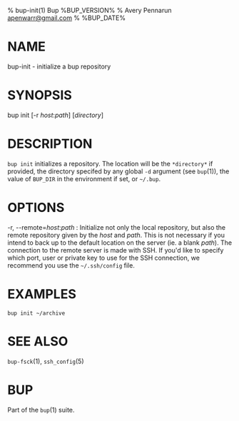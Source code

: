 % bup-init(1) Bup %BUP_VERSION%
% Avery Pennarun <apenwarr@gmail.com>
% %BUP_DATE%

# NAME

bup-init - initialize a bup repository

# SYNOPSIS

bup init [-r *host*:*path*] [*directory*]

# DESCRIPTION

`bup init` initializes a repository.  The location will be the
`*directory*` if provided, the directory specifed by any global `-d`
argument (see `bup`(1)), the value of `BUP_DIR` in the environment if
set, or `~/.bup`.

# OPTIONS

-r, \--remote=*host*:*path*
:   Initialize not only the local repository, but also the
    remote repository given by the *host* and *path*.  This is
    not necessary if you intend to back up to the default
    location on the server (ie. a blank *path*).  The connection to the
    remote server is made with SSH.  If you'd like to specify which port, user
    or private key to use for the SSH connection, we recommend you use the
    `~/.ssh/config` file.

# EXAMPLES
    bup init ~/archive
    
# SEE ALSO

`bup-fsck`(1), `ssh_config`(5)

# BUP

Part of the `bup`(1) suite.
